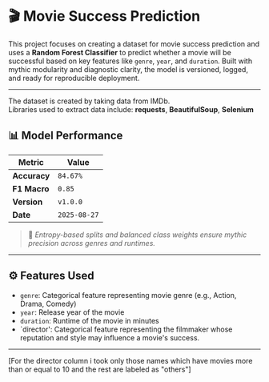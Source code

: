# 🎬 Movie Success Prediction

This project focuses on creating a dataset for movie success prediction and uses a **Random Forest Classifier** to predict whether a movie will be successful based on key features like `genre`, `year`, and `duration`. Built with mythic modularity and diagnostic clarity, the model is versioned, logged, and ready for reproducible deployment.

---

The dataset is created by taking data from IMDb.  
Libraries used to extract data include: **requests**, **BeautifulSoup**, **Selenium**


## 📊 Model Performance

| Metric         | Value    |
|----------------|----------|
| **Accuracy**   | `84.67%` |
| **F1 Macro**   | `0.85`   |
| **Version**    | `v1.0.0` |
| **Date**       | `2025-08-27` |

> 🔮 _Entropy-based splits and balanced class weights ensure mythic precision across genres and runtimes._

---

## ⚙️ Features Used

- `genre`: Categorical feature representing movie genre (e.g., Action, Drama, Comedy)
- `year`: Release year of the movie
- `duration`: Runtime of the movie in minutes
- `director': Categorical feature representing the filmmaker whose reputation and style may influence a movie's success.
---

[For the director column i took only those names which have movies more than or equal to 10 and the rest are labeled as "others"]
